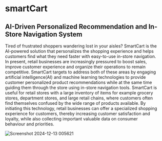 # smartCart
## AI-Driven Personalized Recommendation and In-Store Navigation System

Tired of frustrated shoppers wandering lost in your aisles? SmartCart is the AI-powered solution that personalizes the shopping experience and helps customers find what they need faster with easy-to-use in-store navigation. In present, retail businesses are increasingly pressured to boost sales, improve customer experience and organize their operations to remain competitive. SmartCart targets to address both of these areas by engaging artificial intelligence(AI) and machine learning technologies to provide customer personalized product recommendations while at the same time guiding them through the store using in-store navigation tools. SmartCart is useful for retail stores with a large inventory of items for example grocery stores, department stores, and large retail chains, where customers often find themselves confused by the wide range of products available. By initiating this technology, retail businesses can offer a specialized shopping experience for customers, thereby increasing customer satisfaction and loyalty, while also collecting important valuable data on consumer behaviour and priorities.


![Screenshot 2024-12-13 005621](https://github.com/user-attachments/assets/7ae06b90-62fc-44b3-a42d-952c5e83584c)
